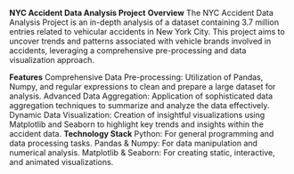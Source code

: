 **NYC Accident Data Analysis Project**
**Overview**
The NYC Accident Data Analysis Project is an in-depth analysis of a dataset containing 3.7 million entries related to vehicular accidents in New York City. This project aims to uncover trends and patterns associated with vehicle brands involved in accidents, leveraging a comprehensive pre-processing and data visualization approach.

**Features**
Comprehensive Data Pre-processing: Utilization of Pandas, Numpy, and regular expressions to clean and prepare a large dataset for analysis.
Advanced Data Aggregation: Application of sophisticated data aggregation techniques to summarize and analyze the data effectively.
Dynamic Data Visualization: Creation of insightful visualizations using Matplotlib and Seaborn to highlight key trends and insights within the accident data.
**Technology Stack**
Python: For general programming and data processing tasks.
Pandas & Numpy: For data manipulation and numerical analysis.
Matplotlib & Seaborn: For creating static, interactive, and animated visualizations.
